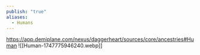 ```yaml
---
publish: "true"
aliases:
  - Humans
---
```

https://app.demiplane.com/nexus/daggerheart/sources/core/ancestries#Human
![[Human-1747775946240.webp]]